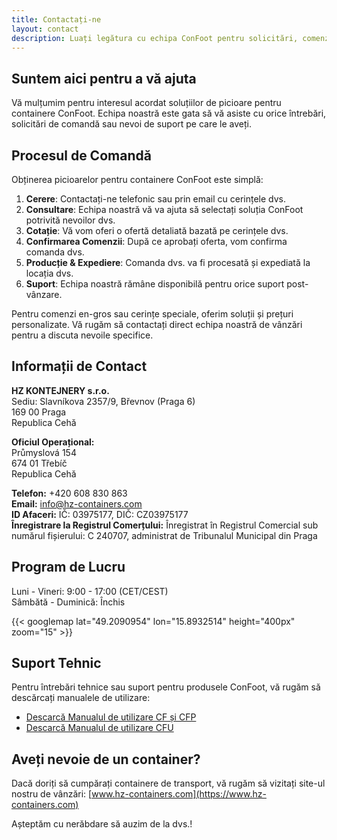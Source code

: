 ```yaml
---
title: Contactați-ne
layout: contact
description: Luați legătura cu echipa ConFoot pentru solicitări, comenzi și suport.
---
```


## Suntem aici pentru a vă ajuta

Vă mulțumim pentru interesul acordat soluțiilor de picioare pentru containere ConFoot. Echipa noastră este gata să vă asiste cu orice întrebări, solicitări de comandă sau nevoi de suport pe care le aveți.

## Procesul de Comandă

Obținerea picioarelor pentru containere ConFoot este simplă:

1. **Cerere**: Contactați-ne telefonic sau prin email cu cerințele dvs.
2. **Consultare**: Echipa noastră vă va ajuta să selectați soluția ConFoot potrivită nevoilor dvs.
3. **Cotație**: Vă vom oferi o ofertă detaliată bazată pe cerințele dvs.
4. **Confirmarea Comenzii**: După ce aprobați oferta, vom confirma comanda dvs.
5. **Producție & Expediere**: Comanda dvs. va fi procesată și expediată la locația dvs.
6. **Suport**: Echipa noastră rămâne disponibilă pentru orice suport post-vânzare.

Pentru comenzi en-gros sau cerințe speciale, oferim soluții și prețuri personalizate. Vă rugăm să contactați direct echipa noastră de vânzări pentru a discuta nevoile specifice.

## Informații de Contact

**HZ KONTEJNERY s.r.o.**  
Sediu: Slavníkova 2357/9, Břevnov (Praga 6)  
169 00 Praga  
Republica Cehă

**Oficiul Operațional:**  
Průmyslová 154  
674 01 Třebíč  
Republica Cehă

**Telefon:** +420 608 830 863  
**Email:** [info@hz-containers.com](mailto:info@hz-containers.com)  
**ID Afaceri:** IČ: 03975177, DIČ: CZ03975177  
**Înregistrare la Registrul Comerțului:** Înregistrat în Registrul Comercial sub numărul fișierului: C 240707, administrat de Tribunalul Municipal din Praga

## Program de Lucru

Luni - Vineri: 9:00 - 17:00 (CET/CEST)  
Sâmbătă - Duminică: Închis

{{< googlemap lat="49.2090954" lon="15.8932514" height="400px" zoom="15" >}}

## Suport Tehnic

Pentru întrebări tehnice sau suport pentru produsele ConFoot, vă rugăm să descărcați manualele de utilizare:
- [Descarcă Manualul de utilizare CF și CFP](/wp-content/confoot_navod-k-pouziti_CZ.pdf)
- [Descarcă Manualul de utilizare CFU](/wp-content/confoot_CFU_navod-k-pouziti_CZ.pdf)

## Aveți nevoie de un container?

Dacă doriți să cumpărați containere de transport, vă rugăm să vizitați site-ul nostru de vânzări:
[www.hz-containers.com](https://www.hz-containers.com)

Așteptăm cu nerăbdare să auzim de la dvs.!